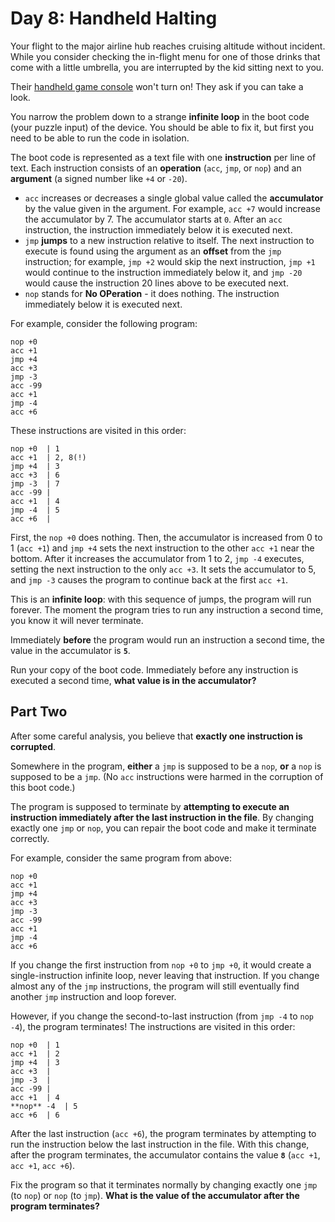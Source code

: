 # Day 8: Handheld Halting

Your flight to the major airline hub reaches cruising altitude without incident.  While you consider checking the
in-flight menu for one of those drinks that come with a little umbrella, you are interrupted by the kid sitting next to
you.

Their [handheld game console](https://en.wikipedia.org/wiki/Handheld_game_console) won't turn on! They ask if you can
take a look.

You narrow the problem down to a strange **infinite loop** in the boot code (your puzzle input) of the device. You
should be able to fix it, but first you need to be able to run the code in isolation.

The boot code is represented as a text file with one **instruction** per line of text. Each instruction consists of an
**operation** (`acc`, `jmp`, or `nop`) and an **argument** (a signed number like `+4` or `-20`).

- `acc` increases or decreases a single global value called the **accumulator** by the value given in the argument. For
  example, `acc +7` would increase the accumulator by 7. The accumulator starts at `0`. After an `acc` instruction, the
  instruction immediately below it is executed next.
- `jmp` **jumps** to a new instruction relative to itself. The next instruction to execute is found using the argument
  as an **offset** from the `jmp` instruction; for example, `jmp +2` would skip the next instruction, `jmp +1` would
  continue to the instruction immediately below it, and `jmp -20` would cause the instruction 20 lines above to be
  executed next.
- `nop` stands for **No OPeration** - it does nothing.  The instruction immediately below it is executed next.

For example, consider the following program:

```text
nop +0
acc +1
jmp +4
acc +3
jmp -3
acc -99
acc +1
jmp -4
acc +6
```

These instructions are visited in this order:

```text
nop +0  | 1
acc +1  | 2, 8(!)
jmp +4  | 3
acc +3  | 6
jmp -3  | 7
acc -99 |
acc +1  | 4
jmp -4  | 5
acc +6  |
```

First, the `nop +0` does nothing. Then, the accumulator is increased from 0 to 1 (`acc +1`) and `jmp +4` sets the next
instruction to the other `acc +1` near the bottom. After it increases the accumulator from 1 to 2, `jmp -4` executes,
setting the next instruction to the only `acc +3`. It sets the accumulator to 5, and `jmp -3` causes the program to
continue back at the first `acc +1`.

This is an **infinite loop**: with this sequence of jumps, the program will run forever. The moment the program tries to
run any instruction a second time, you know it will never terminate.

Immediately **before** the program would run an instruction a second time, the value in the accumulator is **`5`**.

Run your copy of the boot code. Immediately before any instruction is executed a second time,
**what value is in the accumulator?**

## Part Two

After some careful analysis, you believe that **exactly one instruction is corrupted**.

Somewhere in the program, **either** a `jmp` is supposed to be a `nop`, **or** a `nop` is supposed to be a `jmp`. (No
`acc` instructions were harmed in the corruption of this boot code.)

The program is supposed to terminate by
**attempting to execute an instruction immediately after the last instruction in the file**. By changing exactly one
`jmp` or `nop`, you can repair the boot code and make it terminate correctly.

For example, consider the same program from above:

```text
nop +0
acc +1
jmp +4
acc +3
jmp -3
acc -99
acc +1
jmp -4
acc +6
```

If you change the first instruction from `nop +0` to `jmp +0`, it would create a single-instruction infinite loop, never
leaving that instruction.  If you change almost any of the `jmp` instructions, the program will still eventually find
another `jmp` instruction and loop forever.

However, if you change the second-to-last instruction (from `jmp -4` to `nop -4`), the program terminates! The
instructions are visited in this order:

```text
nop +0  | 1
acc +1  | 2
jmp +4  | 3
acc +3  |
jmp -3  |
acc -99 |
acc +1  | 4
**nop** -4  | 5
acc +6  | 6
```

After the last instruction (`acc +6`), the program terminates by attempting to run the instruction below the last
instruction in the file.  With this change, after the program terminates, the accumulator contains the value **`8`**
(`acc +1`, `acc +1`, `acc +6`).

Fix the program so that it terminates normally by changing exactly one `jmp` (to `nop`) or `nop` (to `jmp`).
**What is the value of the accumulator after the program terminates?**
